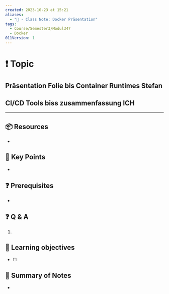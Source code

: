 ```yaml
---
created: 2023-10-23 at 15:21
aliases:
  - "📜 - Class Note: Docker Präsentation"
tags:
  - Course/Semester3/Modul347
  - Docker
011Version: 1
---
```

# ❗ Topic
## Präsentation Folie bis Container Runtimes Stefan

## CI/CD Tools biss zusammenfassung ICH 
 ---
## 📦 Resources
- 
## 🔑 Key Points
- 
## ❓ Prerequisites
- 
## ❓ Q & A
1. 
## 🎯 Learning objectives
- [ ] 
## 📃 Summary of Notes
- 
